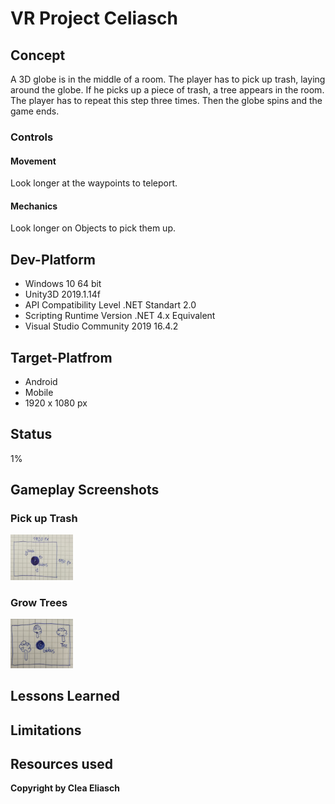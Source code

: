 # VR Project Celiasch

## Concept
A 3D globe is in the middle of a room. The player has to pick up trash, laying around the globe. If he picks up a piece of trash, a tree appears in the room. The player has to repeat this step three times. Then the globe spins and the game ends. 
  
### Controls
#### Movement
Look longer at the waypoints to teleport.
#### Mechanics
Look longer on Objects to pick them up. 

## Dev-Platform
 + Windows 10 64 bit 
 + Unity3D 2019.1.14f
 + API Compatibility Level .NET Standart 2.0
 + Scripting Runtime Version .NET 4.x Equivalent
 + Visual Studio Community 2019 16.4.2
 
## Target-Platfrom
 + Android
 + Mobile
 + 1920 x 1080 px

## Status
1%

## Gameplay Screenshots
### Pick up Trash
<div>
<img src = "./Screenshots/Skizze1.jpg" width = "100">
</div>

### Grow Trees
<div>
<img src = "./Screenshots/Skizze2.jpg" width = "100">
</div>

## Lessons Learned

## Limitations

## Resources used

**Copyright by Clea Eliasch**